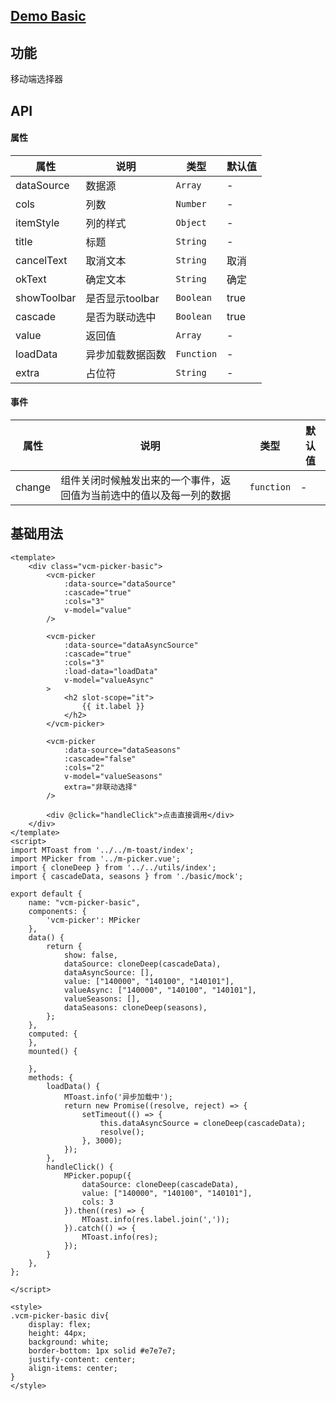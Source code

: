 ## [Demo Basic](https://wya-team.github.io/wya-vc/dist/m-picker/basic.html)
## 功能
移动端选择器

## API

#### 属性

属性 | 说明 | 类型 | 默认值
---|---|---|---
dataSource | 数据源 | `Array` | -
cols | 列数 | `Number` | -
itemStyle | 列的样式 | `Object` | -
title | 标题 | `String` | -
cancelText | 取消文本 | `String` | 取消
okText | 确定文本 | `String` |  确定
showToolbar | 是否显示toolbar | `Boolean` | true
cascade | 是否为联动选中 | `Boolean` | true
value | 返回值 | `Array` | -
loadData | 异步加载数据函数 | `Function` | -
extra | 占位符 | `String` | -



#### 事件

属性 | 说明 | 类型 | 默认值
---|---|---|---
change | 组件关闭时候触发出来的一个事件，返回值为当前选中的值以及每一列的数据 | `function` | -



## 基础用法

```
<template>
	<div class="vcm-picker-basic">
		<vcm-picker
			:data-source="dataSource"
			:cascade="true"
			:cols="3"
			v-model="value"
		/>

		<vcm-picker
			:data-source="dataAsyncSource"
			:cascade="true"
			:cols="3"
			:load-data="loadData"
			v-model="valueAsync"
		>
			<h2 slot-scope="it">
				{{ it.label }}
			</h2>
		</vcm-picker>

		<vcm-picker
			:data-source="dataSeasons"
			:cascade="false"
			:cols="2"
			v-model="valueSeasons"
			extra="非联动选择"
		/>

		<div @click="handleClick">点击直接调用</div>
	</div>
</template>
<script>
import MToast from '../../m-toast/index';
import MPicker from '../m-picker.vue';
import { cloneDeep } from '../../utils/index';
import { cascadeData, seasons } from './basic/mock';

export default {
	name: "vcm-picker-basic",
	components: {
		'vcm-picker': MPicker
	},
	data() {
		return {
			show: false,
			dataSource: cloneDeep(cascadeData),
			dataAsyncSource: [],
			value: ["140000", "140100", "140101"],
			valueAsync: ["140000", "140100", "140101"],
			valueSeasons: [],
			dataSeasons: cloneDeep(seasons),
		};
	},
	computed: {
	},
	mounted() {

	},
	methods: {
		loadData() {
			MToast.info('异步加载中');
			return new Promise((resolve, reject) => {
				setTimeout(() => {
					this.dataAsyncSource = cloneDeep(cascadeData);
					resolve();
				}, 3000);
			});
		},
		handleClick() {
			MPicker.popup({
				dataSource: cloneDeep(cascadeData),
				value: ["140000", "140100", "140101"],
				cols: 3
			}).then((res) => {
				MToast.info(res.label.join(','));
			}).catch(() => {
				MToast.info(res);
			});
		}
	},
};

</script>

<style>
.vcm-picker-basic div{
	display: flex;
	height: 44px;
	background: white;
	border-bottom: 1px solid #e7e7e7;
	justify-content: center;
	align-items: center;
}
</style>

```